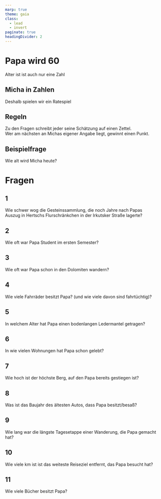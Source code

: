 ```yaml
---
marp: true
theme: gaia
class:
  - lead
  - invert
paginate: true
headingDivider: 2
---
```


# Papa wird 60

Alter ist ist auch nur eine Zahl

## Micha in Zahlen

Deshalb spielen wir ein Ratespiel

## Regeln

Zu den Fragen schreibt jeder seine Schätzung auf einen Zettel.  
Wer am nächsten an Michas eigener Angabe liegt, gewinnt einen Punkt.

## Beispielfrage

Wie alt wird Micha heute? 

# Fragen

## 1

Wie schwer wog die Gesteinssammlung, die noch Jahre nach Papas Auszug in Hertschs Flurschränkchen in der Irkutsker Straße lagerte?

## 2

Wie oft war Papa Student im ersten Semester?

## 3

Wie oft war Papa schon in den Dolomiten wandern?

## 4

Wie viele Fahrräder besitzt Papa? (und wie viele davon sind fahrtüchtig)?

## 5

In welchem Alter hat Papa einen bodenlangen Ledermantel getragen?

## 6 

In wie vielen Wohnungen hat Papa schon gelebt?

## 7

Wie hoch ist der höchste Berg, auf den Papa bereits gestiegen ist?

## 8

Was ist das Baujahr des ältesten Autos, dass Papa besitzt/besaß?

## 9

Wie lang war die längste Tagesetappe einer Wanderung, die Papa gemacht hat?

## 10

Wie viele km ist ist das weiteste Reiseziel entfernt, das Papa besucht hat?

## 11

Wie viele Bücher besitzt Papa?